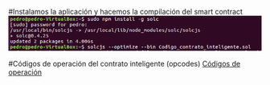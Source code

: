 
#Instalamos la aplicación y hacemos la compilación del smart contract
![alt text](https://github.com/PedroCCBlck/Dise-o-y-desarrollo/blob/master/PEC1/Ejercicio%203/instalaci%C3%B3n%20y%20compilaci%C3%B3n.png "Instalación y compilación")

#Códigos de operación del contrato inteligente (opcodes)
[Códigos de operación](https://github.com/PedroCCBlck/Dise-o-y-desarrollo/blob/master/PEC1/Ejercicio%203/Cod_operaci%C3%B3n)


